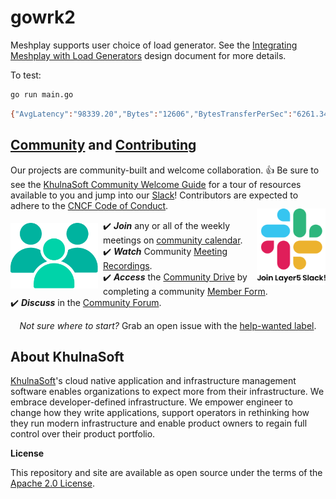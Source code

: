 # gowrk2

Meshplay supports user choice of load generator. See the [Integrating Meshplay with Load Generators](https://docs.google.com/document/d/1jZMOih3Qn1ixrq1Ve6fkdZZ4TuKNoF_qfClDZTnLNcw/edit) design document for more details.

To test:
```sh
go run main.go 
```

```sh
{"AvgLatency":"98339.20","Bytes":"12606","BytesTransferPerSec":"6261.34","DurationInMicroseconds":"2013308.00","MaxLatency":"240768.00","MinLatency":"13968.00","Percentiles":[{"Count":"10","Percent":"50","Value":"83.839000"},{"Count":"15","Percent":"75","Value":"120.063000"},{"Count":"18","Percent":"90","Value":"170.751000"},{"Count":"20","Percent":"99","Value":"240.895000"},{"Count":"20","Percent":"99.9","Value":"240.895000"},{"Count":"20","Percent":"99.99","Value":"240.895000"},{"Count":"20","Percent":"99.999","Value":"240.895000"},{"Count":"20","Percent":"100","Value":"240.895000"}],"RequestsPerSec":"10.93","StdDev":"53840.26","UrlRequestCount_1":8,"UrlRequestCount_2":14,"Url_1":"https://gmail.com:443","Url_2":"https://gmail.com:443"}
```
<p style="clear:both;">
<h2><a name="contributing"></a><a name="community"></a> <a href="http://slack.khulnasoft.com">Community</a> and <a href="https://github.com/khulnasoft/khulnasoft/blob/master/CONTRIBUTING.md">Contributing</a></h2>
Our projects are community-built and welcome collaboration. 👍 Be sure to see the <a href="https://docs.google.com/document/d/17OPtDE_rdnPQxmk2Kauhm3GwXF1R5dZ3Cj8qZLKdo5E/edit">KhulnaSoft Community Welcome Guide</a> for a tour of resources available to you and jump into our <a href="http://slack.khulnasoft.com">Slack</a>! Contributors are expected to adhere to the <a href="https://github.com/cncf/foundation/blob/master/code-of-conduct.md">CNCF Code of Conduct</a>.

<a href="https://slack.meshplay.khulnasoft.com">

<picture align="right">
  <source media="(prefers-color-scheme: dark)" srcset=".github/readme/images//slack-dark-128.png"  width="110px" align="right" style="margin-left:10px;margin-top:10px;">
  <source media="(prefers-color-scheme: light)" srcset=".github/readme/images//slack-128.png" width="110px" align="right" style="margin-left:10px;padding-top:5px;">
  <img alt="Shows an illustrated light mode meshplay logo in light color mode and a dark mode meshplay logo dark color mode." src=".github/readme/images//slack-128.png" width="110px" align="right" style="margin-left:10px;padding-top:13px;">
</picture>
</a>


<a href="https://meshplay.khulnasoft.com/community"><img alt="KhulnaSoft Cloud Native Community" src=".github/readme/images/community.png" style="margin-right:8px;padding-top:5px;" width="140px" align="left" /></a>

<p>
✔️ <em><strong>Join</strong></em> any or all of the weekly meetings on <a href="https://calendar.google.com/calendar/b/1?cid=bGF5ZXI1LmlvX2VoMmFhOWRwZjFnNDBlbHZvYzc2MmpucGhzQGdyb3VwLmNhbGVuZGFyLmdvb2dsZS5jb20">community calendar</a>.<br />
✔️ <em><strong>Watch</strong></em> Community <a href="https://www.youtube.com/channel/UCFL1af7_wdnhHXL1InzaMvA?sub_confirmation=1">Meeting Recordings</a>.<br />
✔️ <em><strong>Access</strong></em> the <a href="https://drive.google.com/drive/u/4/folders/0ABH8aabN4WAKUk9PVA">Community Drive</a> by completing a community <a href="https://khulnasoft.com/newcomer">Member Form</a>.<br />
✔️ <em><strong>Discuss</strong></em> in the <a href="https://discuss.khulnasoft.com">Community Forum</a>.<br />
</p>
<p align="center">
<i>Not sure where to start?</i> Grab an open issue with the <a href="https://github.com/issues?q=is%3Aopen+is%3Aissue+archived%3Afalse+org%3Akhulnasoft+org%3Ameshplay+org%3Aservice-mesh-performance+org%3Aservice-mesh-patterns+label%3A%22help+wanted%22+">help-wanted label</a>.
</p>

## About KhulnaSoft

[KhulnaSoft](https://khulnasoft.com)'s cloud native application and infrastructure management software enables organizations to expect more from their infrastructure. We embrace developer-defined infrastructure. We empower engineer to change how they write applications, support operators in rethinking how they run modern infrastructure and enable product owners to regain full control over their product portfolio.


**License**

This repository and site are available as open source under the terms of the [Apache 2.0 License](https://opensource.org/licenses/Apache-2.0).
